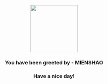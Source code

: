 <p align="center">
            <img src="https://raw.githubusercontent.com/PokeAPI/sprites/master/sprites/pokemon/620.png" width="150" height="150">
          </p>
          <h3 align="center">You have been greeted by - <b>MIENSHAO</b></h3>
          <h3 align="center">Have a nice day!</h3>
